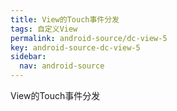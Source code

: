```yaml
---
title: View的Touch事件分发
tags: 自定义View
permalink: android-source/dc-view-5
key: android-source-dc-view-5
sidebar:
  nav: android-source
---
```


View的Touch事件分发

<!--more-->















